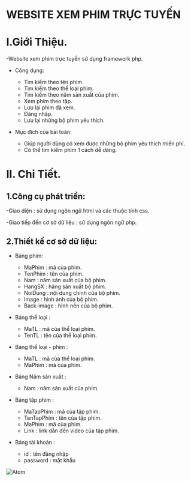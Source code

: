 #                                                      WEBSITE XEM PHIM TRỰC TUYẾN

# I.Giới Thiệu. 

-Website xem phim trực tuyến sử dụng framework php.

* Công dụng:
  * Tìm kiếm theo tên phim.
  * Tìm kiếm theo thể loại phim.
  * Tìm kiếm theo năm sản xuất của phim.
  * Xem phim theo tập.
  * Lưu lại phim đã xem.
  * Đăng nhập.
  * Lưu lại những bộ phim yêu thích.

* Mục đích của bài toán:
  * Giúp người dùng có xem được những bộ phim yêu thích miến phí.
  * Có thể tìm kiếm phim 1 cách dễ dàng.
 
 # II. Chi Tiết.
 
 ## 1.Công cụ phát triển:
 
 -Giao diện : sử dụng ngôn ngữ html và các thuộc tính css.
 
 -Giao tiếp đến cơ sở dữ liệu : sử dụng ngôn ngữ php.
 
 ## 2.Thiết kế cơ sở dữ liệu:
 
 * Bảng phim:
   * MaPhim : mã của phim.
   * TenPhim : tên của phim.
   * Nam : năm sản xuất của bộ phim.
   * HangSX : hãng sản xuất bộ phim.
   * NoiDung : nội dung chính của bộ phim.
   * Image : hình ảnh của bộ phim.
   * Back-image : hình nền của bộ phim.
   
 * Bảng thể loại : 
   * MaTL : mã của thể loại phim.
   * TenTL : tên của thể loại phim.
  
 * Bảng thể loại - phim :
   * MaTL : mã của thể loại phim.
   * MaPhim : mã của phim.
   
 * Bảng Năm sản xuất :
   * Nam : năm sản xuất của phim.
   
 * Bảng tập phim :
   * MaTapPhim : mã của tập phim.
   * TenTapPhim : tên của tập phim.
   * MaPhim : mã của phim.
   * Link : link dẫn đến video của tập phim.
   
 * Bảng tài khoản :
   * id : tên đăng nhập
   * password : mật khẩu
   
 ![Atom](https://atom.io/assets/packages-d16d6cc46fd0cf01842409577e782b74.gif)

